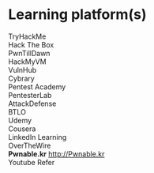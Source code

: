 # Learning platform(s)

TryHackMe <br>
Hack The Box <br>
PwnTillDawn <br>
HackMyVM <br>
VulnHub <br>
Cybrary <br>
Pentest Academy <br>
PentesterLab <br>
AttackDefense <br>
BTLO <br>
Udemy <br>
Cousera <br>
LinkedIn Learning <br>
OverTheWire <br>
<b>Pwnable.kr</b> http://Pwnable.kr <br>
Youtube Refer <br> 
